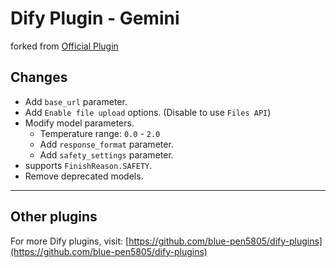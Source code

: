 # Dify Plugin - Gemini

forked from [Official Plugin](https://github.com/langgenius/dify-official-plugins/tree/main/models/gemini)

## Changes

- Add `base_url` parameter.
- Add `Enable file upload` options. (Disable to use `Files API`)
- Modify model parameters.
  - Temperature range: `0.0` - `2.0`
  - Add `response_format` parameter.
  - Add `safety_settings` parameter.
- supports `FinishReason.SAFETY`.
- Remove deprecated models.

---

## Other plugins

For more Dify plugins, visit: [https://github.com/blue-pen5805/dify-plugins](https://github.com/blue-pen5805/dify-plugins)
